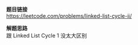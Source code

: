 **题目链接**  
https://leetcode.com/problems/linked-list-cycle-ii/  

**解题思路**  
跟 Linked List Cycle 1 没太大区别
